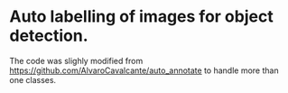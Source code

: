 # Auto labelling of images for object detection. 

The code was slighly modified from https://github.com/AlvaroCavalcante/auto_annotate to handle
more than one classes. 
